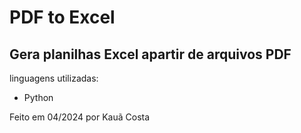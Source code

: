 <h1>PDF to Excel</h1>
<h2>Gera planilhas Excel apartir de arquivos PDF</h2>

<p>linguagens utilizadas:</p>
<ul>
  <li>Python</li>
</ul>

<p>Feito em 04/2024 por Kauã Costa</p>
